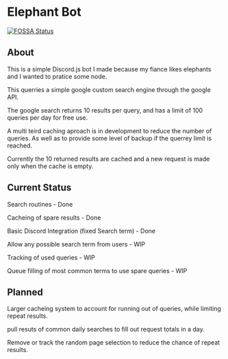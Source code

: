 # Elephant Bot
[![FOSSA Status](https://app.fossa.io/api/projects/git%2Bgithub.com%2FRedline404%2FdiscordBot.svg?type=shield)](https://app.fossa.io/projects/git%2Bgithub.com%2FRedline404%2FdiscordBot?ref=badge_shield)

## About

This is a simple Discord.js bot I made because my fiance likes elephants and I wanted to pratice some node.

This querries a simple google custom search engine through the google API.

The google search returns 10 results per query, and has a limit of 100 queries per day for free use.

A multi teird caching aproach is in development to reduce the number of queries. As well as to provide some level of backup if the
querrey limit is reached.

Currently the 10 returned results are cached and a new request is made only when the cache is empty.

## Current Status

Search routines 											                    - Done

Cacheing of spare results 									              - Done

Basic Discord Integration (fixed Search term)  			    	- Done

Allow any possible search term from users				        	- WIP

Tracking of used queries									                - WIP

Queue filling of most common terms to use spare queries 	- WIP


## Planned

Larger cacheing system to account for running out of queries, while limiting repeat results.

pull resuts of common daily searches to fill out request totals in a day.

Remove or track the random page selection to reduce the chance of repeat results.
